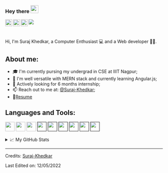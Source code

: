 ### Hey there <img src="https://media.giphy.com/media/hvRJCLFzcasrR4ia7z/giphy.gif" width="25px" height="25px">

<a href="https://www.linkedin.com/in/suraj-khedkar-5a26021a4/">
  <img align="left" alt="Suraj's LinkedIN" width="22px" src="https://cdn.jsdelivr.net/gh/devicons/devicon/icons/linkedin/linkedin-original.svg" />
</a>
<a href="https://www.hackerrank.com/snk_khedkar">
  <img align="left" alt="Suraj's Hackerrank" width="22px"  src="https://img.icons8.com/external-tal-revivo-color-tal-revivo/96/000000/external-hackerrank-is-a-technology-company-that-focuses-on-competitive-programming-logo-color-tal-revivo.png" />
</a>
<a href="https://leetcode.com/SurajKhedkar/">
  <img align="left" alt="Suraj's Leetcode" width="22px" src="https://raw.githubusercontent.com/rahuldkjain/github-profile-readme-generator/master/src/images/icons/Social/leet-code.svg" />
</a>

![](https://visitor-badge.glitch.me/badge?page_id=Suraj-Khedkar)

<br />

Hi, I'm Suraj Khedkar, a Computer Enthusiast 💻 and a Web developer 👨‍💻. 

## About me:

- 🎓 I'm currently pursing my undergrad in CSE at IIIT Nagpur;
- 🌱 I'm well versatile with MERN stack and currently learning Angular.js;
- 💬 Actively looking for 6 months internship;
- 📫 Reach out to me at: [@Suraj-Khedkar](https://www.linkedin.com/in/suraj-khedkar-5a26021a4/);
- 📝[Resume](https://drive.google.com/file/d/1DrUoWp2gOhFnXmF9lIxfJFC6sBCWQzAY/view?usp=sharing)

## Languages and Tools:  

<a href="/" ><img height="30" src="https://cdn.jsdelivr.net/gh/devicons/devicon/icons/javascript/javascript-original.svg" /></a>
<a href="/" ><img height="30" src="https://cdn.jsdelivr.net/gh/devicons/devicon/icons/flask/flask-original.svg"></a>
<a href="/" ><img height="30" src="https://cdn.jsdelivr.net/gh/devicons/devicon/icons/nodejs/nodejs-original.svg"></a>
<a href="" ><img height="30" src="https://cdn.jsdelivr.net/gh/devicons/devicon/icons/cplusplus/cplusplus-original.svg"></a>
<a href="" ><img height="30" src="https://cdn.jsdelivr.net/gh/devicons/devicon/icons/python/python-original.svg"></a>
<a href="" ><img height="30" src="https://cdn.jsdelivr.net/gh/devicons/devicon/icons/django/django-plain.svg"></a>
<a href="" ><img height="30" src="https://cdn.jsdelivr.net/gh/devicons/devicon/icons/sqlite/sqlite-original.svg"></a>
<a href="" ><img height="30" src="https://cdn.jsdelivr.net/gh/devicons/devicon/icons/heroku/heroku-original.svg"></a>
<a href="" ><img height="30" src="https://cdn.jsdelivr.net/gh/devicons/devicon/icons/git/git-original.svg"></a>


<details>
<summary>📈 My GitHub Stats</summary>

<p align="center"> <img src="https://github-readme-stats.vercel.app/api?username=suraj-khedkar&show_icons=true&theme=default" alt="suraj-khedkar" />
<p align="center"> <img src="https://github-readme-stats.vercel.app/api/top-langs?username=suraj-khedkar&count_private=true&theme=default&show_icons=true" alt="suraj-khedkar" />

</details>

-----
Credits: [Suraj-Khedkar](https://github.com/suraj-khedkar)

Last Edited on: 12/05/2022

